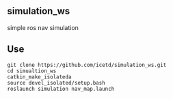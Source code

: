 ## simulation_ws
simple ros nav simulation

## Use
```
git clone https://github.com/icetd/simulation_ws.git
cd simualtion_ws
catkin_make_isolateda
source devel_isolated/setup.bash 
roslaunch simulation nav_map.launch
```
